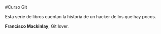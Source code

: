 #Curso Git

Esta serie de libros cuentan la historia de un hacker de los que hay pocos.

**Francisco Mackinlay**, Git lover.

